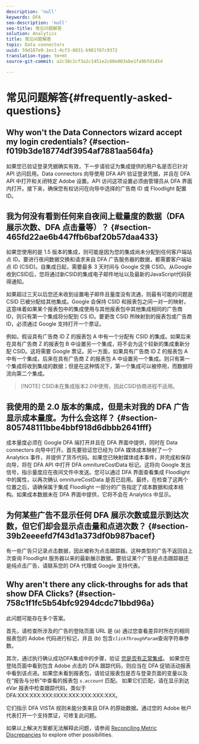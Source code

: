 ```yaml
---
description: 'null'
keywords: DFA
seo-description: 'null'
seo-title: 常见问题解答
solution: Analytics
title: 常见问题解答
topic: Data connectors
uuid: 59d187e9-1ec1-4cf3-8831-b981f87c9372
translation-type: tm+mt
source-git-commit: a2c38c2cf3a2c1451e2c60e003ebe1fa9bfd145d

---
```



# 常见问题解答{#frequently-asked-questions}

## Why won't the Data Connectors wizard accept my login credentials? {#section-f019b3de18774df3954af7881aa564fa}

如果您已验证登录凭据确实有效，下一步请验证为集成提供的用户名是否已针对 API 访问启用。Data connectors 向导使用 DFA API 验证登录凭据，并且在 DFA API 中打开和关闭特定 Adobe 设置。API 访问这项设置必须由管理员从 DFA 界面内打开。接下来，确保您有权访问在向导中选择的广告商 ID 或 Floodlight 配置 ID。

## 我为何没有看到任何来自夜间上载量度的数据（DFA 展示次数、DFA 点击量等）？ {#section-465fd22ae6b447ffb6baf20b57daa433}

如果您使用的是 1.5 版本的集成，则可能是因为您的集成尚未分配到任何客户端站点 ID。要进行夜间数据交换和请求来自 DFA 广告服务器的数据，都需要客户端站点 ID (CSID)。自集成日起，需要最多 3 天时间与 Google 交换 CSID。从Google收到CSID后，您将通过新CSID的集成电子邮件地址以及最新的JavaScript代码获得通知。

如果超过三天以后您还未收到设置电子邮件且量度没有流通，则最有可能的问题是 CSID 已被分配给其他集成。Google 会保持 CSID 和报表包之间一对一的映射，这意味着如果某个报表包中的集成使用与其他报表包中其他集成相同的广告商 ID，则只有第一个集成将分配到 CS ID。要更改 CSID 所映射到的报表包或广告商 ID，必须通过 Google 支持打开一个票证。

例如，假设具有广告商 ID Z 的报表包 A 中有一个分配有 CSID 的集成。如果后来在具有广告商 Z 的报表包 B 中设置另一个集成，将不会为这个较新的集成重新分配 CSID。这将需要 Google 票证。另一方面，如果具有广告商 ID Z 的报表包 A 中有一个集成，后来在具有广告商 Z 的报表包 A 中设置另一个集成。则只有第一个集成将收到集成的数据；但是在这种情况下，第一个集成可以被停用，而数据将流向第二个集成。

> [!NOTE] CSID未在集成版本2.0中使用，因此CSID协商进程不适用。

## 我使用的是 2.0 版本的集成，但是未对我的 DFA 广告显示成本量度。为什么会这样？ {#section-805748111bbe4bbf918d6dbbb2641fff}

成本量度必须在 Google DFA 端打开并且在 DFA 界面中提供，同时在 Data connectors 向导中打开。首先要验证您已经为 DFA 媒体成本映射了一个 Analytics 事件，并提供了货币代码。如果您已映射媒体成本事件，并完成和保存向导，将在 DFA API 中打开 DFA omnitureCostData 标记。这将向 Google 发出信号，指示量度应在夜间文件中发送。您可以通过 DFA 界面查看集成 Floodlight 中的属性，以再次确认 omnitureCostData 是否已启用。最终，在检查了这两个位置之后，请确保属于集成 Floodlight 一部分的广告指定了成本数据和成本结构。如果成本数据未在 DFA 界面中提供，它将不会在 Analytics 中显示。

## 为何某些广告不显示任何 DFA 展示次数或显示到达次数，但它们却会显示点击量和点进次数？ {#section-39b2eeeefd7f43d1a373df0b987bacef}

有一些广告只记录点击数据，因此被称为点击跟踪器。这种类型的广告不返回自上次查询 Floodlight 服务器以来的最新展示数据。要验证某个广告是点击跟踪器还是纯点击广告，请联系您的 DFA 代理或 Google 支持代表。

## Why aren't there any click-throughs for ads that show DFA Clicks? {#section-758c1f1fc5b54bfc9294dcdc71bbd96a}

此问题可能存在多个答案。

首先，请检查所涉及的广告的登陆页面 URL 是 (a) 通过您查看差异时所在的相同报表包的 Adobe 代码进行标记，并且 (b) 包含&#x200B;*`clickThroughParam`*&#x200B;查询字符串参数。

其次，通过执行确认成功DFA集成中的步骤，验证 [您是否有正常集成](../dfa-data-connector-analytics/dfa-integration.md)。 如果您在登陆页面中看到包含 Adobe 点击的 DFA 跟踪代码，则应当在 DFA 促销活动报表中看到该点进。如果您未看到报表包，请验证报表包是否与登录页面的变量以及在“报告与分析”中查看的报表包 *`s.account`* 匹配。 如果它们匹配，请在显示到达 eVar 报表中检查跟踪代码，类似于 DFA:XXX:XXX:XXX:llXXX:XXX:XXX:XXX:XXX。

它们指示 DFA VISTA 规则未能分类来自 DFA 的原始数据。通过您的 Adobe 帐户代表打开一个支持票证，可修复此问题。

如果以上解决方案都无法解释此问题，请参阅 [Reconciling Metric Discrepancies](../dfa-data-connector-analytics/dfa-reconciling-metric-discrepancies.md) to explore other possibilities.